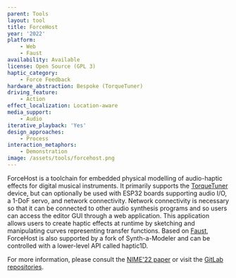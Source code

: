 ```yaml
---
parent: Tools
layout: tool
title: ForceHost
year: '2022'
platform:
    - Web
    - Faust
availability: Available
license: Open Source (GPL 3)
haptic_category:
    - Force Feedback
hardware_abstraction: Bespoke (TorqueTuner)
driving_feature:
    - Action
effect_localization: Location-aware
media_support:
    - Audio
iterative_playback: 'Yes'
design_approaches:
    - Process
interaction_metaphors:
    - Demonstration
image: /assets/tools/forcehost.png
---
```

ForceHost is a toolchain for embedded physical modelling of audio-haptic effects for digital musical instruments.
It primarily supports the [TorqueTuner](./torquetuner.html) device, but can optionally be used with ESP32 boards supporting audio I/O, a 1-DoF servo, and network connectivity. Network connectivity is necessary so that it can be connected to other audio synthesis programs and so users can access the editor GUI through a web application.
This application allows users to create haptic effects at runtime by sketching and manipulating curves representing transfer functions.
Based on [Faust](https://faust.grame.fr), ForceHost is also supported by a fork of Synth-a-Modeler and can be controlled with a lower-level API called haptic1D.

For more information, please consult the [NIME'22 paper](https://doi.org/10.21428/92fbeb44.76cfc96e) or visit the [GitLab repositories](https://gitlab.com/ForceHost).
